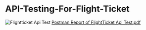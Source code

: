 # API-Testing-For-Flight-Ticket
![Flightticket Api Test](https://github.com/fahadarpon/API-Testing-For-Flight-Ticket/assets/96936188/f285f98c-6fe1-492a-9a10-3490cc0d5590)
[Postman Report of FlightTicket Api Test.pdf](https://github.com/fahadarpon/API-Testing-For-Flight-Ticket/files/13514691/Postman.Report.of.FlightTicket.Api.Test.pdf)

